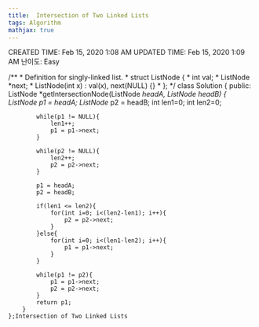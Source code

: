 ```yaml
---
title:  Intersection of Two Linked Lists
tags: Algorithm
mathjax: true
---
```



CREATED TIME: Feb 15, 2020 1:08 AM
UPDATED TIME: Feb 15, 2020 1:09 AM
난이도: Easy

/**
     * Definition for singly-linked list.
     * struct ListNode {
     *     int val;
     *     ListNode *next;
     *     ListNode(int x) : val(x), next(NULL) {}
     * };
     */
    class Solution {
    public:
        ListNode *getIntersectionNode(ListNode *headA, ListNode *headB) {
            ListNode* p1 = headA;
            ListNode* p2 = headB;
            int len1=0;
            int len2=0;
            
            while(p1 != NULL){
                len1++;
                p1 = p1->next;
            }
            
            while(p2 != NULL){
                len2++;
                p2 = p2->next;
            }
            
            p1 = headA;
            p2 = headB;
            
            if(len1 <= len2){
                for(int i=0; i<(len2-len1); i++){
                    p2 = p2->next;
                }
            }else{
                for(int i=0; i<(len1-len2); i++){
                    p1 = p1->next;
                }
            }
            
            while(p1 != p2){
                p1 = p1->next;
                p2 = p2->next;
            }
            return p1;
        }
    };Intersection of Two Linked Lists